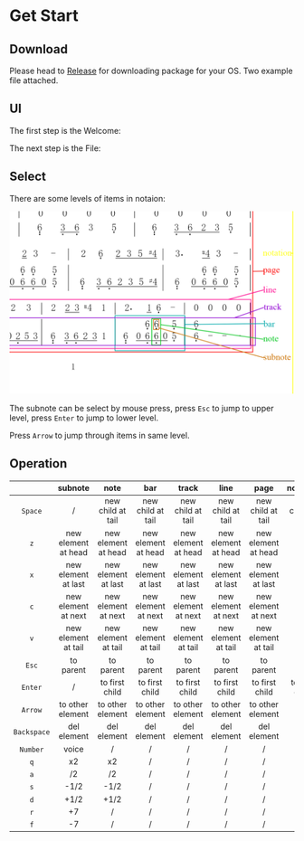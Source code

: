 # Get Start

## Download

Please head to [Release](https://github.com/shizuku/muse-electron) for downloading package for your OS. Two example file attached.

## UI

The first step is the Welcome:

The next step is the File:

## Select

There are some levels of items in notaion:

![select](/select.png)

The subnote can be select by mouse press, press `Esc` to jump to upper level, press `Enter` to jump to lower level.

Press `Arrow` to jump through items in same level.

## Operation

|             |       subnote       |        note         |         bar         |        track        |        line         |        page         |     notation      |
| :---------: | :-----------------: | :-----------------: | :-----------------: | :-----------------: | :-----------------: | :-----------------: | :---------------: |
|   `Space`   |          /          |  new child at tail  |  new child at tail  |  new child at tail  |  new child at tail  |  new child at tail  | new child at tail |
|     `z`     | new element at head | new element at head | new element at head | new element at head | new element at head | new element at head |         /         |
|     `x`     | new element at last | new element at last | new element at last | new element at last | new element at last | new element at last |         /         |
|     `c`     | new element at next | new element at next | new element at next | new element at next | new element at next | new element at next |         /         |
|     `v`     | new element at tail | new element at tail | new element at tail | new element at tail | new element at tail | new element at tail |         /         |
|    `Esc`    |      to parent      |      to parent      |      to parent      |      to parent      |      to parent      |      to parent      |         /         |
|   `Enter`   |          /          |   to first child    |   to first child    |   to first child    |   to first child    |   to first child    |  to first child   |
|   `Arrow`   |  to other element   |  to other element   |  to other element   |  to other element   |  to other element   |  to other element   |         /         |
| `Backspace` |     del element     |     del element     |     del element     |     del element     |     del element     |     del element     |         /         |
|  `Number`   |        voice        |          /          |          /          |          /          |          /          |          /          |         /         |
|     `q`     |         x2          |         x2          |          /          |          /          |          /          |          /          |         /         |
|     `a`     |         /2          |         /2          |          /          |          /          |          /          |          /          |         /         |
|     `s`     |        -1/2         |        -1/2         |          /          |          /          |          /          |          /          |         /         |
|     `d`     |        +1/2         |        +1/2         |          /          |          /          |          /          |          /          |         /         |
|     `r`     |         +7          |          /          |          /          |          /          |          /          |          /          |         /         |
|     `f`     |         -7          |          /          |          /          |          /          |          /          |          /          |         /         |
